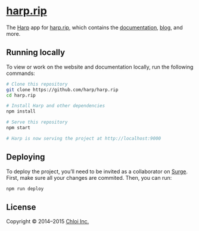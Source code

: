 # [harp.rip](http://harp.rip)

The [Harp](https://github.com/sintaxi/harp) app for [harp.rip](http://harp.rip), which contains the [documentation](http://harp.rip/docs), [blog](http://harp.rip/blog), and more.

## Running locally

To view or work on the website and documentation locally, run the following commands:

```bash
# Clone this repository
git clone https://github.com/harp/harp.rip
cd harp.rip

# Install Harp and other dependencies
npm install

# Serve this repository
npm start

# Harp is now serving the project at http://localhost:9000
```

## Deploying

To deploy the project, you’ll need to be invited as a collaborator on [Surge](http://surge.sh). First, make sure all your changes are commited. Then, you can run:

```bash
npm run deploy
```

## License

Copyright © 2014–2015 [Chloi Inc.](http://chloi.io)
